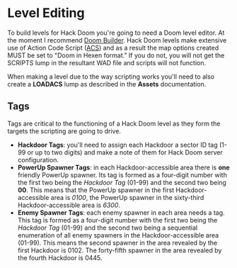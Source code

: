 # Level Editing #
To build levels for Hack Doom you're going to need a Doom level editor.  At the moment I recommend [Doom Builder](http://doombuilder.com).  Hack Doom levels make extensive use of Action Code Script ([ACS](http://www.zdoom.org/wiki/ACS)) and as a result the map options created MUST be set to "Doom in Hexen format." If you do not, you will not get the SCRIPTS lump in the resultant WAD file and scripts will not function.

When making a level due to the way scripting works you'll need to also create a __LOADACS__ lump as described in the __Assets__ documentation. 

## Tags ##
Tags are critical to the functioning of a Hack Doom level as they form the targets the scripting are going to drive.
* __Hackdoor Tags__: you'll need to assign each Hackdoor a sector ID tag (1-99 or up to two digits) and make a note of them for Hack Doom server configuration.
* __PowerUp Spawner Tags__: in each Hackdoor-accessible area there is __one__ friendly PowerUp spawner.  Its tag is formed as a four-digit number with the first two being the *Hackdoor Tag* (01-99) and the second two being __00__.  This means that the PowerUp spawner in the first Hackdoor-accessible area is *0100*, the PowerUp spawner in the sixty-third Hackdoor-accessible area is *6300*.
* __Enemy Spawner Tags__: each enemy spawner in each area needs a tag.  This tag is formed as a four-digit number with the first two being the *Hackdoor Tag* (01-99) and the second two being a sequential enumeration of all enemy spawners in the Hackdoor-accessible area (01-99).  This means the second spawner in the area revealed by the first Hackdoor is 0102.  The forty-fifth spawner in the area revealed by the fourth Hackdoor is 0445.

